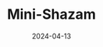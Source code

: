 ---
layout: post
title: "Mini-Shazam"
date: 2024-04-13
category: project
details:
  - "• Built a shazam"
  - "• Real-time object recognition"
  - "• Custom-built robotic arm"
  - "• Integration with IoT devices"
featured: true
---